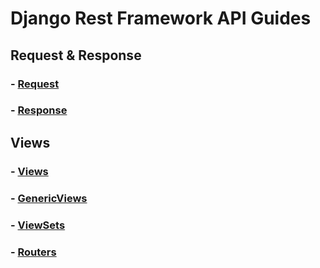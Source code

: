 # Django Rest Framework API Guides

## Request & Response

### - [Request](./RequestAndResponse/Request.md)

### - [Response](./RequestAndResponse/Response.md)



## Views

### - [Views](./Views/Views.md)

### \- [GenericViews](./Views/GenericViews.md)

### \- [ViewSets](./Views/ViewSets.md)

### \- [Routers](./Views/Routers.md)



